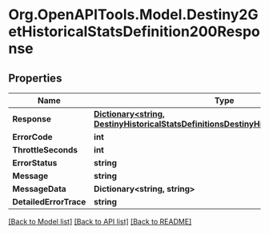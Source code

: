 # Org.OpenAPITools.Model.Destiny2GetHistoricalStatsDefinition200Response

## Properties

Name | Type | Description | Notes
------------ | ------------- | ------------- | -------------
**Response** | [**Dictionary&lt;string, DestinyHistoricalStatsDefinitionsDestinyHistoricalStatsDefinition&gt;**](DestinyHistoricalStatsDefinitionsDestinyHistoricalStatsDefinition.md) |  | [optional] 
**ErrorCode** | **int** |  | [optional] 
**ThrottleSeconds** | **int** |  | [optional] 
**ErrorStatus** | **string** |  | [optional] 
**Message** | **string** |  | [optional] 
**MessageData** | **Dictionary&lt;string, string&gt;** |  | [optional] 
**DetailedErrorTrace** | **string** |  | [optional] 

[[Back to Model list]](../README.md#documentation-for-models) [[Back to API list]](../README.md#documentation-for-api-endpoints) [[Back to README]](../README.md)


